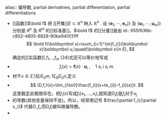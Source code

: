 alias:: 偏导数, partial derivatives, partial differentiation, partial differentiations

- [[函数]]$\bold f$ 把 [[开集]]$E{\subset}\mathbb{R}^n$ 映入 $\mathbb{R}^n$ . 设 $\{\boldsymbol e_1,\cdots, \boldsymbol e_n)\}$ 及 $\{\boldsymbol u_1,\cdots, \boldsymbol u_m)\}$分别是 $R^n$ 及 $R^m$ 的[[标准基]]。$\bold f$ 的[[分量]]是由
  id:: 655f636b-c852-4805-8828-90be940f31ff
  $$
  \bold f(\boldsymbol x)=\sum_{i=1}^{m}f_{i}(\boldsymbol x)\boldsymbol u,\quad(\boldsymbol x\in E),
  $$
  确定的[[实函数]] $f_1,.,f_{m}$ (24)式还可以等价地写成
- $$
  f_{i}(x)=\mathbf{f}(x)\cdot\mathbf{u}_{i}\:,\quad1\:s_{i}\:i\:s_{i}\:m.
  $$
- 材干$x\in E$,1后$i\xi_{0}m,1\xi_{0}j\xi_{0}n$,定义
- $$
  (D,f,)(x)=\lim_{i\to0}\frac{f_{i}(x+te_{i})-f_{i}(x)}t.
  $$
  这里截定此极限存在。把$f_i(x)$写成$f_i(x_1,...,x_i)$,就知道$D_if_i$是$f_i$对于$x_j$
- 的导数(其他变量保持不变)。所以，经常用记号
  $\frac{\partial f_i}{\partial x_i}$
  代替$D,f_i$,而$D_if_i$被叫做偏导数。
-
